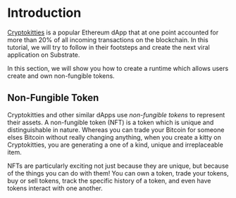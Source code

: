 Introduction
===

[Cryptokitties](https://www.cryptokitties.co/) is a popular Ethereum dApp that at one point accounted for more than 20% of all incoming transactions on the blockchain. In this tutorial, we will try to follow in their footsteps and create the next viral application on Substrate.

In this section, we will show you how to create a runtime which allows users create and own non-fungible tokens.

## Non-Fungible Token

Cryptokitties and other similar dApps use *non-fungible tokens* to represent their assets. A non-fungible token (NFT) is a token which is unique and distinguishable in nature. Whereas you can trade your Bitcoin for someone elses Bitcoin without really changing anything, when you create a kitty on Cryptokitties, you are generating a one of a kind, unique and irreplaceable item.

NFTs are particularly exciting not just because they are unique, but because of the things you can do with them! You can own a token, trade your tokens, buy or sell tokens, track the specific history of a token, and even have tokens interact with one another.